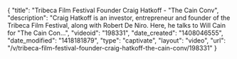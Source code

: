{
    "title": "Tribeca Film Festival Founder Craig Hatkoff - \"The Cain Conv",
    "description": "Craig Hatkoff is an investor, entrepreneur and founder of the Tribeca Film Festival, along with Robert De Niro. Here, he talks to Will Cain for \"The Cain Con...",
    "videoid": "198331",
    "date_created": "1408046555",
    "date_modified": "1418181879",
    "type": "captivate",
    "layout": "video",
    "url": "\/v\/tribeca-film-festival-founder-craig-hatkoff-the-cain-conv\/198331"
}